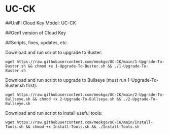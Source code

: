 # UC-CK
##UniFi Cloud Key Model: UC-CK

##Gen1 version of Cloud Key

##Scripts, fixes, updates, etc.

Download and run script to upgrade to Buster:
```
wget https://raw.githubusercontent.com/meokgo/UC-CK/main/1-Upgrade-To-Buster.sh && chmod +x 1-Upgrade-To-Buster.sh && ./1-Upgrade-To-Buster.sh
```
Download and run script to upgrade to Bullseye (must run 1-Upgrade-To-Buster.sh first):
```
wget https://raw.githubusercontent.com/meokgo/UC-CK/main/2-Upgrade-To-Bullseye.sh && chmod +x 2-Upgrade-To-Bullseye.sh && ./2-Upgrade-To-Bullseye.sh
```
Download and run script to install useful tools:
```
wget https://raw.githubusercontent.com/meokgo/UC-CK/main/Install-Tools.sh && chmod +x Install-Tools.sh && ./Install-Tools.sh
```
